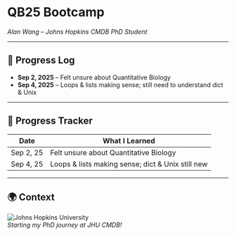 # QB25 Bootcamp
*Alan Wang – Johns Hopkins CMDB PhD Student*  

---

## 📅 Progress Log
- **Sep 2, 2025** – Felt unsure about Quantitative Biology  
- **Sep 4, 2025** – Loops & lists making sense; still need to understand dict & Unix  

---

## 📝 Progress Tracker
| Date       | What I Learned                                    |
|------------|---------------------------------------------------|
| Sep 2, 25  | Felt unsure about Quantitative Biology             |
| Sep 4, 25  | Loops & lists making sense; dict & Unix still new |

---

## 🌍 Context
![Johns Hopkins University](https://www.tclf.org/sites/default/files/thumbnails/image/MD_Baltimore_JohnsHopkinsUniversity_09_BarrettDoherty_2018_Sig.jpg)  
*Starting my PhD journey at JHU CMDB!*
